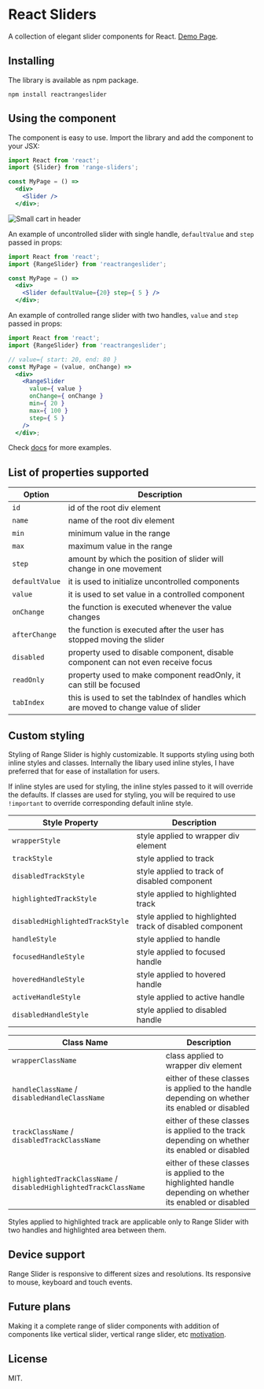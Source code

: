 # React Sliders

A collection of elegant slider components for React.
[Demo Page](http://jpuri.github.io/react-range-slider/).

## Installing

The library is available as npm package.

`npm install reactrangeslider`

## Using the component
The component is easy to use. Import the library and add the component to your JSX:

```jsx
import React from 'react';
import {Slider} from 'range-sliders';

const MyPage = () =>
  <div>
    <Slider />
  </div>;
```

![Small cart in header](http://i.imgur.com/674BW07.gif)

An example of uncontrolled slider with single handle, `defaultValue` and `step` passed in props:
```jsx
import React from 'react';
import {RangeSlider} from 'reactrangeslider';

const MyPage = () =>
  <div>
    <Slider defaultValue={20} step={ 5 } />
  </div>;
```

An example of controlled range slider with two handles, `value` and `step` passed in props:
```jsx
import React from 'react';
import {RangeSlider} from 'reactrangeslider';

// value={ start: 20, end: 80 }
const MyPage = (value, onChange) =>
  <div>
    <RangeSlider
      value={ value }
      onChange={ onChange }
      min={ 20 }
      max={ 100 }
      step={ 5 }
    />
  </div>;
```
Check [docs](https://github.com/jpuri/react-range-slider/tree/master/docs) for more examples.

## List of properties supported
| Option | Description |
| ------ | ----------- |
| `id`   | id of the root div element |
| `name` | name of the root div element |
| `min`  | minimum value in the range |
| `max`  | maximum value in the range |
| `step` | amount by which the position of slider will change in one movement |
| `defaultValue` | it is used to initialize uncontrolled components |
| `value`    | it is used to set value in a controlled component  |
| `onChange`    | the function is executed whenever the value changes |
| `afterChange`    | the function is executed after the user has stopped moving the slider |
| `disabled`    | property used to disable component, disable component can not even receive focus |
| `readOnly`    | property used to make component readOnly, it can still be focused |
| `tabIndex`    | this is used to set the tabIndex of handles which are moved to change value of slider |

## Custom styling
Styling of Range Slider is highly customizable. It supports styling using both inline styles and classes. Internally the libary used inline styles, I have preferred that for ease of installation for users.

If inline styles are used for styling, the inline styles passed to it will override the defaults. If classes are used for styling, you will be required to use `!important` to override corresponding default inline style.

| Style Property | Description |
| ------ | ----------- |
| `wrapperStyle`    | style applied to wrapper div element |
| `trackStyle`    | style applied to track |
| `disabledTrackStyle`    | style applied to track of disabled component |
| `highlightedTrackStyle`    | style applied to highlighted track |
| `disabledHighlightedTrackStyle`    | style applied to highlighted track of disabled component |
| `handleStyle`    | style applied to handle |
| `focusedHandleStyle`    | style applied to focused handle |
| `hoveredHandleStyle`    | style applied to hovered handle |
| `activeHandleStyle`  | style applied to active handle |
| `disabledHandleStyle`    | style applied to disabled handle |

| Class Name | Description |
| ------ | ----------- |
| `wrapperClassName`    | class applied to wrapper div element |
| `handleClassName` / `disabledHandleClassName`   | either of these classes is applied to the handle depending on whether its enabled or disabled |
| `trackClassName` / `disabledTrackClassName`    | either of these classes is applied to the track depending on whether its enabled or disabled |
| `highlightedTrackClassName` / `disabledHighlightedTrackClassName`    | either of these classes is applied to the highlighted handle depending on whether its enabled or disabled |
Styles applied to highlighted track are applicable only to Range Slider with two handles and highlighted area between them.

## Device support
Range Slider is responsive to different sizes and resolutions. Its responsive to mouse, keyboard and touch events.

## Future plans
Making it a complete range of slider components with addition of components like vertical slider, vertical range slider, etc
[motivation](https://jqueryui.com/slider/).

## License
MIT.
